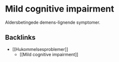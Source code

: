 # Mild cognitive impairment
Aldersbetingede demens-lignende symptomer.

## Backlinks
* [[Hukommelsesproblemer]]
	* [[Mild cognitive impairment]]

<!-- {BearID:F4AB8C17-0D0D-42F8-B0AA-9BEDECAA42EF-3083-00000E88134DDAE0} -->
